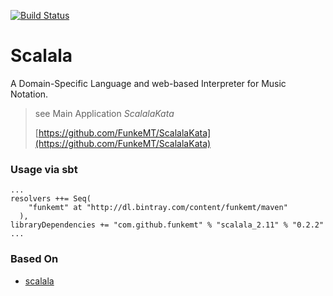 [![Build Status](https://travis-ci.org/FunkeMT/scalala.svg?branch=master)](https://travis-ci.org/FunkeMT/scalala)

# Scalala

A Domain-Specific Language and web-based Interpreter for Music Notation.

> see Main Application _ScalalaKata_
>
> [https://github.com/FunkeMT/ScalalaKata](https://github.com/FunkeMT/ScalalaKata)

### Usage via sbt
```
...
resolvers ++= Seq(
    "funkemt" at "http://dl.bintray.com/content/funkemt/maven"
  ),
libraryDependencies += "com.github.funkemt" % "scalala_2.11" % "0.2.2"
...
```

### Based On

- [scalala](https://github.com/markoboger/scalala)
